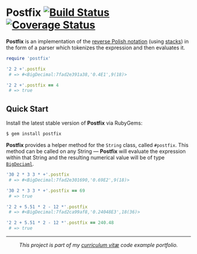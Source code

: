 # Postfix [![Build Status](https://travis-ci.org/rafalchmiel/postfix.svg?branch=master)](https://travis-ci.org/rafalchmiel/postfix) [![Coverage Status](https://img.shields.io/coveralls/rafalchmiel/postfix.svg)](https://coveralls.io/r/rafalchmiel/postfix)
**Postfix** is an implementation of the [reverse Polish notation](http://en.wikipedia.org/wiki/Reverse_Polish_notation) (using [stacks](http://en.wikipedia.org/wiki/Stack_(data_structure))) in the form of a parser which tokenizes the expression and then evaluates it.

```ruby
require 'postfix'

'2 2 +'.postfix
 # => #<BigDecimal:7fad2e391a38,'0.4E1',9(18)>

'2 2 +'.postfix == 4
 # => true
```

## Quick Start
Install the latest stable version of **Postfix** via RubyGems:

```bash
$ gem install postfix
```

**Postfix** provides a helper method for the `String` class, called `#postfix`. This method can be called on any String — **Postfix** will evaluate the expression within that String and the resulting numerical value will be of type [`BigDeciaml`](http://www.ruby-doc.org/stdlib-2.1.2/libdoc/bigdecimal/rdoc/BigDecimal.html).

```ruby
'30 2 * 3 3 * +'.postfix
 # => #<BigDecimal:7fad2e301690,'0.69E2',9(18)>

'30 2 * 3 3 * +'.postfix == 69
 # => true

'2 2 + 5.51 * 2 - 12 *'.postfix
 # => #<BigDecimal:7fad2ca99af8,'0.24048E3',18(36)>

'2 2 + 5.51 * 2 - 12 *'.postfix == 240.48
 # => true
```

---

*<p align="center">This project is part of my [curriculum vitæ](http://git.io/rafal) code example portfolio.</p>*
